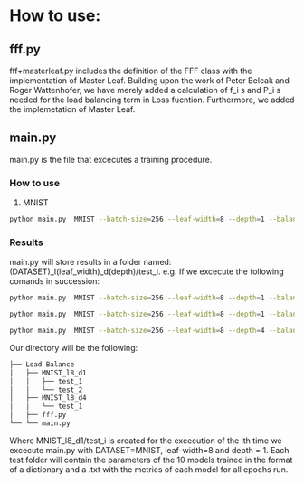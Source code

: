 # How to use:

## fff.py 
fff+masterleaf.py includes the definition of the FFF class with the implementation of Master Leaf. Building upon the work of Peter Belcak and Roger Wattenhofer, we have merely added a calculation of f_i s and P_i s needed 
for the load balancing term in Loss fucntion. Furthermore, we added the implemetation of Master Leaf.

## main.py
main.py is the file that excecutes a training procedure. 
### How to use

1. MNIST
```sh
python main.py  MNIST --batch-size=256 --leaf-width=8 --depth=1 --balance-epochs=300 --hard-epochs=300 --runs=10
```

### Results
main.py will store results in a folder named: (DATASET)_l(leaf_width)_d(depth)/test_i. 
e.g.
If we excecute the following comands in succession:
```sh
python main.py  MNIST --batch-size=256 --leaf-width=8 --depth=1 --balance-epochs=300 --hard-epochs=300 --runs=10
```
```sh
python main.py  MNIST --batch-size=256 --leaf-width=8 --depth=1 --balance-epochs=300 --hard-epochs=300 --runs=10
```
```sh
python main.py  MNIST --batch-size=256 --leaf-width=8 --depth=4 --balance-epochs=300 --hard-epochs=300 --runs=10
```
Our directory will be the following:
```bash
├── Load Balance
│   ├── MNIST_l8_d1
│   │   ├── test_1
│   │   └── test_2
│   ├── MNIST_l8_d4
│   │   └── test_1
│   ├── fff.py
└── └── main.py
```
Where MNIST_l8_d1/test_i is created for the excecution of the ith time we excecute main.py with DATASET=MNIST, leaf-width=8 and depth = 1.
Each test folder will contain the parameters of the 10 models trained in the format of a dictionary and a .txt with the metrics of each model for all epochs run.


